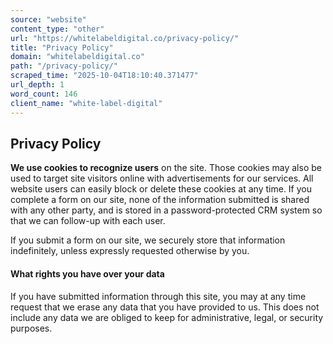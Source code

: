 ```yaml
---
source: "website"
content_type: "other"
url: "https://whitelabeldigital.co/privacy-policy/"
title: "Privacy Policy"
domain: "whitelabeldigital.co"
path: "/privacy-policy/"
scraped_time: "2025-10-04T18:10:40.371477"
url_depth: 1
word_count: 146
client_name: "white-label-digital"
---
```


## Privacy Policy

**We use cookies to recognize users** on the site. Those cookies may also be used to target site visitors online with advertisements for our services. All website users can easily block or delete these cookies at any time. If you complete a form on our site, none of the information submitted is shared with any other party, and is stored in a password-protected CRM system so that we can follow-up with each user.

If you submit a form on our site, we securely store that information indefinitely, unless expressly requested otherwise by you.

#### What rights you have over your data

If you have submitted information through this site, you may at any time request that we erase any data that you have provided to us. This does not include any data we are obliged to keep for administrative, legal, or security purposes.